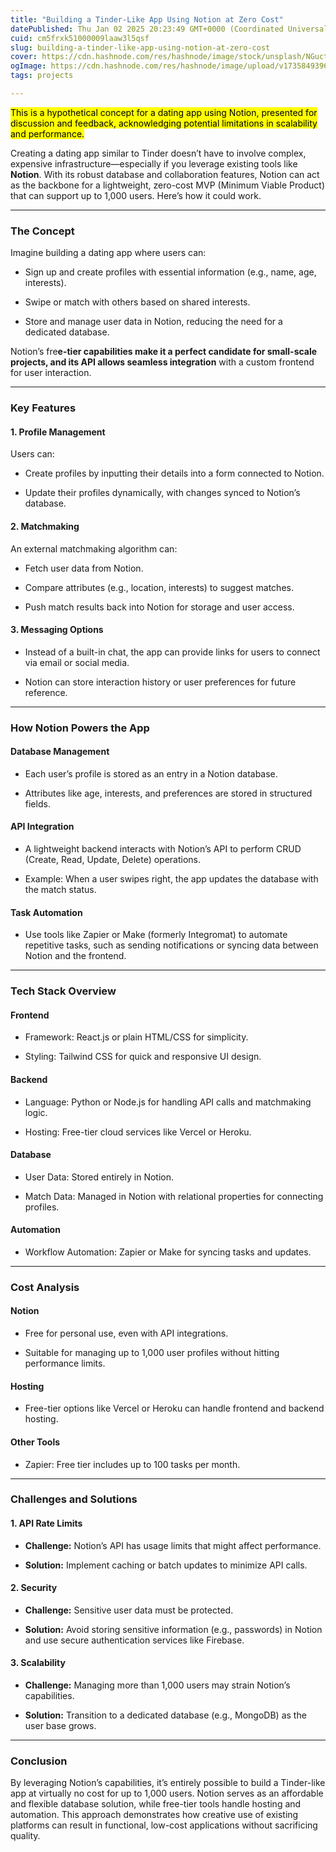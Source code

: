 ```yaml
---
title: "Building a Tinder-Like App Using Notion at Zero Cost"
datePublished: Thu Jan 02 2025 20:23:49 GMT+0000 (Coordinated Universal Time)
cuid: cm5frxk51000009laaw3l5qsf
slug: building-a-tinder-like-app-using-notion-at-zero-cost
cover: https://cdn.hashnode.com/res/hashnode/image/stock/unsplash/NGuctdgsuGc/upload/cc70c7bc73c4f05bf07450fd6f38aa99.jpeg
ogImage: https://cdn.hashnode.com/res/hashnode/image/upload/v1735849396787/9dd26357-ecaa-4c41-b183-9b77d38b3cdc.png
tags: projects

---
```


<mark>This is a hypothetical concept for a dating app using Notion, presented for discussion and feedback, acknowledging potential limitations in scalability and performance.</mark>

Creating a dating app similar to Tinder doesn’t have to involve complex, expensive infrastructure—especially if you leverage existing tools like **Notion**. With its robust database and collaboration features, Notion can act as the backbone for a lightweight, zero-cost MVP (Minimum Viable Product) that can support up to 1,000 users. Here’s how it could work.

---

### **The Concept**

Imagine building a dating app where users can:

* Sign up and create profiles with essential information (e.g., name, age, interests).
    
* Swipe or match with others based on shared interests.
    
* Store and manage user data in Notion, reducing the need for a dedicated database.
    

Notion’s fre**e-tier capabilities make it a perfect candidate for small-scale projects, and its API allows seamless integration** with a custom frontend for user interaction.

---

### **Key Features**

#### 1\. **Profile Management**

Users can:

* Create profiles by inputting their details into a form connected to Notion.
    
* Update their profiles dynamically, with changes synced to Notion’s database.
    

#### 2\. **Matchmaking**

An external matchmaking algorithm can:

* Fetch user data from Notion.
    
* Compare attributes (e.g., location, interests) to suggest matches.
    
* Push match results back into Notion for storage and user access.
    

#### 3\. **Messaging Options**

* Instead of a built-in chat, the app can provide links for users to connect via email or social media.
    
* Notion can store interaction history or user preferences for future reference.
    

---

### **How Notion Powers the App**

#### **Database Management**

* Each user’s profile is stored as an entry in a Notion database.
    
* Attributes like age, interests, and preferences are stored in structured fields.
    

#### **API Integration**

* A lightweight backend interacts with Notion’s API to perform CRUD (Create, Read, Update, Delete) operations.
    
* Example: When a user swipes right, the app updates the database with the match status.
    

#### **Task Automation**

* Use tools like Zapier or Make (formerly Integromat) to automate repetitive tasks, such as sending notifications or syncing data between Notion and the frontend.
    

---

### **Tech Stack Overview**

#### **Frontend**

* Framework: React.js or plain HTML/CSS for simplicity.
    
* Styling: Tailwind CSS for quick and responsive UI design.
    

#### **Backend**

* Language: Python or Node.js for handling API calls and matchmaking logic.
    
* Hosting: Free-tier cloud services like Vercel or Heroku.
    

#### **Database**

* User Data: Stored entirely in Notion.
    
* Match Data: Managed in Notion with relational properties for connecting profiles.
    

#### **Automation**

* Workflow Automation: Zapier or Make for syncing tasks and updates.
    

---

### **Cost Analysis**

#### **Notion**

* Free for personal use, even with API integrations.
    
* Suitable for managing up to 1,000 user profiles without hitting performance limits.
    

#### **Hosting**

* Free-tier options like Vercel or Heroku can handle frontend and backend hosting.
    

#### **Other Tools**

* Zapier: Free tier includes up to 100 tasks per month.
    

---

### **Challenges and Solutions**

#### 1\. **API Rate Limits**

* **Challenge:** Notion’s API has usage limits that might affect performance.
    
* **Solution:** Implement caching or batch updates to minimize API calls.
    

#### 2\. **Security**

* **Challenge:** Sensitive user data must be protected.
    
* **Solution:** Avoid storing sensitive information (e.g., passwords) in Notion and use secure authentication services like Firebase.
    

#### 3\. **Scalability**

* **Challenge:** Managing more than 1,000 users may strain Notion’s capabilities.
    
* **Solution:** Transition to a dedicated database (e.g., MongoDB) as the user base grows.
    

---

### **Conclusion**

By leveraging Notion’s capabilities, it’s entirely possible to build a Tinder-like app at virtually no cost for up to 1,000 users. Notion serves as an affordable and flexible database solution, while free-tier tools handle hosting and automation. This approach demonstrates how creative use of existing platforms can result in functional, low-cost applications without sacrificing quality.